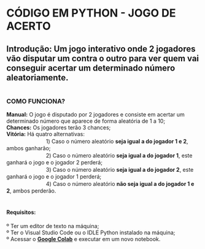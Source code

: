 # CÓDIGO EM PYTHON - JOGO DE ACERTO

<h2>Introdução:
Um jogo interativo onde 2 jogadores vão disputar um contra o outro para ver quem vai conseguir acertar um determinado número aleatoriamente. <br>
</h2>

# <h3>COMO FUNCIONA?
<strong>Manual:</strong> O jogo é disputado por 2 jogadores e consiste em acertar um determinado número que aparece de forma aleatória de 1 a 10; <br>
<strong>Chances:</strong> Os jogadores terão 3 chances; <br>
<strong>Vitória:</strong> Há quatro alternativas: <br>
ㅤㅤㅤㅤㅤㅤㅤㅤ1) Caso o número aleatório <strong>seja igual a do jogador 1 e 2</strong>, ambos ganharão; <br>
ㅤㅤㅤㅤㅤㅤㅤㅤ2) Caso o número aleatório <strong>seja igual a do jogador 1</strong>, este ganhará o jogo e o jogador 2 perderá; <br>
ㅤㅤㅤㅤㅤㅤㅤㅤ3) Caso o número aleatório <strong>seja igual a do jogador 2</strong>, este ganhará o jogo e o jogador 1 perderá; <br>
ㅤㅤㅤㅤㅤㅤㅤㅤ4) Caso o número aleatório <strong>não seja igual a do jogador 1 e 2</strong>, ambos perderão. <br>
</h3>

# <h4>Requisitos:
º Ter um editor de texto na máquina; <br>
º Ter o Visual Studio Code ou o IDLE Python instalado na máquina; <br>
º Acessar o <strong><a href="https://colab.research.google.com/">Google Colab</a></strong> e executar em um novo notebook. </h4>
